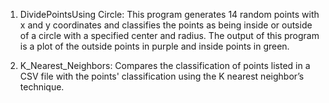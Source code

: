 1.	DividePointsUsing Circle: This program generates 14 random points with x and y coordinates and classifies the points as being inside or outside of a circle with a specified center and radius. The output of this program is a plot of the outside points in purple and inside points in green.

2.	K_Nearest_Neighbors: Compares the classification of points listed in a CSV file with the points' classification using the K nearest neighbor’s technique.
